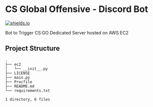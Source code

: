 # CS Global Offensive - Discord Bot

[![shields.io](https://img.shields.io/badge/MADE%20WITH-Discord.PY-%237289DA?style=for-the-badge)](https://shields.io)

Bot to Trigger CS:GO Dedicated Server hosted on AWS EC2

## Project Structure

```shell
.
├── ec2
│   └── __init__.py
├── LICENSE
├── main.py
├── Procfile
├── README.md
└── requirements.txt

1 directory, 6 files
```